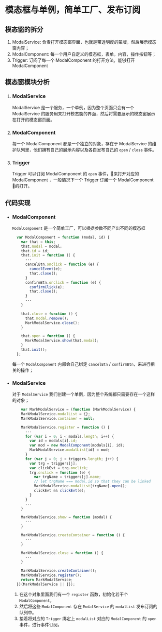 # 模态框与单例，简单工厂、发布订阅

## 模态窗的拆分
1. ModalService: 负责打开模态窗界面，也就是带透明度的蒙版，然后展示模态窗内容；
2. ModalComponent: 每一个用户自定义的模态框，表单，内容，操作按钮等；
3. Trigger: 订阅了每一个 ModalComponent 的打开方法，能够打开 ModalComponent

## 模态窗模块分析
  1. ### ModalService
      ModalService 是一个服务，一个单例，因为整个页面只会有一个 ModalService 的服务用来打开模态窗的界面，然后将需要展示的模态窗展示在打开的模态窗页面。
  2. ### ModalComponent 
      每一个 ModalComponent 都是一个独立的对象，存在于 ModalService 的维护队列里，他们拥有自己的展示内容以及各自发布自己的 `open` / `close` 事件。
  3. ### Trigger 
      Trigger 可以订阅 ModalComponent 的 `open` 事件，来打开对应的 ModalComponent ，一般情况下一个 Trigger 订阅一个 ModalComponent 的打开。

## 代码实现
+ ### ModalComponent

    `ModalComponent` 是一个简单工厂，可以根据参数不同产出不同的模态框
    ```js
      var ModalComponent = function (modal, id) {
        var that = this;
        that.modal = modal;
        that.id = id;
        that.init = function () {
          ···
          cancelBtn.onclick = function (e) {
            cancelEvent(e);
            that.close();
          }
          confirmBtn.onclick = function (e) {
            confirmClick(e);
            that.close();
          }
          ···
        }

        that.close = function () {
          that.modal.remove();
          MarkModalService.close();
        }

        that.open = function () {
          MarkModalService.show(that.modal);
        }
        that.init();
      };
    ```
    每一个 `ModalComponent` 内部会自己绑定 `cancelBtn` / `confirmBtn`，来进行相关的操作；

+ ### ModalService
  
    对于 `ModalService` 我们创建一个单例，因为整个系统都只需要存在一个这样的对象；
    ```js
        var MarkModalService = (function (MarkModalService) {
        MarkModalService.modalList = {};
        MarkModalService.container = null;

        MarkModalService.register = function () {
          ···
          for (var i = 0; i < modals.length; i++) {
            var id = modals[i].id;
            var mod = new ModalComponent(modals[i], id);
            MarkModalService.modalList[id] = mod;
          }
          for (var j = 0; j < triggers.length; j++) {
            var trg = triggers[j];
            var clickEvt = trg.onclick;
            trg.onclick = function (e) {
              var trgName = triggers[j].name;
              // let trgName === modal.id so that they can be linked
              MarkModalService.modalList[trgName].open();
              clickEvt && clickEvt(e);
            }
          }
          ···
        }

        MarkModalService.show = function (modal) {
          ···
        }

        MarkModalService.createContainer = function () {
          ···
        }

        MarkModalService.close = function () {
          ···
        }

        MarkModalService.createContainer();
        MarkModalService.register();
        return MarkModalService;
      })(MarkModalService || {});
    ```
    1. 在这个对象里面我们有一个 `register` 函数，初始化若干个 `ModalComponent`。
    2. 然后将这些 `ModalComponent` 存在 `ModalService` 的 `modalList` 发布订阅的队列中。
    3. 接着将对应的 `Trigger` 绑定上 `modalList` 对应的 `ModalComponent` 的 `open` 事件，进行事件订阅。

